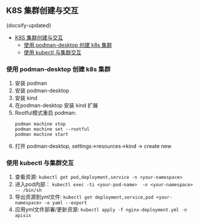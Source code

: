 ## K8S 集群创建与交互
{docsify-updated}
- [K8S 集群创建与交互](#k8s-集群创建与交互)
  - [使用 podman-desktop 创建 k8s 集群](#使用-podman-desktop-创建-k8s-集群)
  - [使用 kubectl 与集群交互](#使用-kubectl-与集群交互)

### 使用 podman-desktop 创建 k8s 集群
1. 安装 podman
2. 安装 podman-desktop
3. 安装 kind
4. 在podman-desktop 安装 kind 扩展
5. Rootful模式重启 podman:
   ```
   podman machine stop
   podman machine set --rootful
   podman machine start
   ```
6. 打开 podman-desktop, settings->resources->kind -> create new

### 使用 kubectl 与集群交互
1. 查看资源: `kubectl get pod,deployment,service -n <your-namespace>`
2. 进入pod内部： `kubectl exec -ti <your-pod-name>  -n <your-namespace>  -- /bin/sh`
3. 导出资源到yml文件: `kubectl get deployment,service,pod <your-namespace> -o yaml --export`
4. 应用yml文件部署/更新资源: `kubectl apply -f nginx-deployment.yml -n apisix`